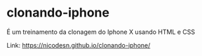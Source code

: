 # clonando-iphone
 É um treinamento da clonagem do Iphone X usando HTML e CSS
 
 Link:  https://nicodesn.github.io/clonando-iphone/
